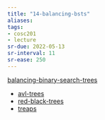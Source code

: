 ```yaml
---
title: "14-balancing-bsts"
aliases: 
tags: 
- cosc201
- lecture
sr-due: 2022-05-13
sr-interval: 11
sr-ease: 250
---
```


[balancing-binary-search-trees](notes/balancing-binary-search-trees.md)

- [avl-trees](notes/avl-trees.md) 
- [red-black-trees](notes/red-black-trees.md)
- [treaps](notes/treaps.md)
